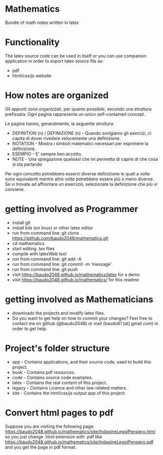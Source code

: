 # Mathematics
Bundle of math notes written in latex

# Functionality
The latex source code can be used in itself or you can use companion application in order to export latex source file as: 
 - pdf
 - html/css/js website

# How notes are organized
Gli appunti sono organizzati, per quanto possibile, secondo una struttura prefissata.
Ogni pagina rappresenta un unico self-contained concept.  

Le pagine hanno, generalmente, la seguente struttura:   
 - DEFINITION (n) / DEFINIZIONE (n) - 
Quando svolgiamo gli esercizi, ci capita di dover rivedere velocemente una definizione.  
 - NOTATION - Mostra i simboli matematici necessari per esprimere la definizione.  
 - ESEMPIO - E' sempre ben accetto.  
 - NOTE - Una spiegazione qualsiasi che mi permetta di capire di che cosa si sta parlando  
 
  
Per ogni concetto potrebbero esserci diverse definizione le quali a volte sono equivalenti
mentre altre volte potrebbero essere più o meno diverse. Se vi trovate ad affrontare un esercizio,
selezionate la definizione che più vi conviene.  

# getting involved as Programmer
 - install git
 - install kile (on linux) or other latex editor
 - run from command line: git clone https://github.com/baudo2048/mathematics.git   
 - cd mathematics  
 - start editing .tex files  
 - compile with latexWeb tool
 - run from command line: git add -A
 - run from command line: git commit -m 'message'
 - run from command line: git push
 - visit https://baudo2048.github.io/mathematics/latex for a demo 
 - visit https://baudo2048.github.io/mathematics/ for this readme

 # getting involved as Mathematicians
 - downloads the projects and modify latex files.
 - Do you want to get help on how to commit your changes? Feel free to contact me on github (@baudo2048) or mail (baudo81 [at] gmail.com) in order to get help.
 
# Project's folder structure  
 - app - Contains applications, and their source code, used to build this project.
 - book - Contains pdf resources.
 - code - Contains source code examples.
 - latex - Contains the real content of this project.
 - legacy - Contains Licence and other law-related matters.
 - site - Contains the html/css/js output app of this project.

# Convert html pages to pdf
Suppose you are visiting the following page: https://baudo2048.github.io/mathematics/site/IndagineLeggiPensiero.html  
so you just change .html extension with .pdf like https://baudo2048.github.io/mathematics/site/IndagineLeggiPensiero.pdf and you get the page in pdf format.